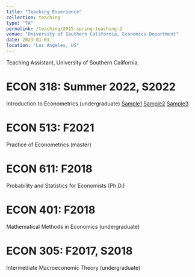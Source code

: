 ```yaml
---
title: "Teaching Experience"
collection: teaching
type: "TA"
permalink: /teaching/2015-spring-teaching-2
venue: "University of Southern California, Economics Department"
date: 2023-01-01
location: "Los Angeles, US"
---
```


Teaching Assistant, University of Southern California.

ECON 318: Summer 2022, S2022
======
Introduction  to  Econometrics  (undergraduate)
[Sample1](https://www.dropbox.com/scl/fi/k7de6az7ictnonbl4qz2s/26311-20221_ECON-318-Introduction-to-Econometrics-26311.pdf?rlkey=zeqp75upax75tdr0flw0qxk6z&dl=0)
[Sample2](https://www.dropbox.com/scl/fi/iuvxwe0qvkuqukysokknc/26312-20221_ECON-318-Introduction-to-Econometrics-26312.pdf?rlkey=zfogcy9no7hsy3n10xilk39rr&dl=0)
[Sample3](https://www.dropbox.com/scl/fi/g3umjxaxg8xfypcn0ivh3/26313-20222_ECON-318-Introduction-to-Econometrics-26313.pdf?rlkey=hw1vp4zkbtt2892zn3sy1skwc&dl=0)

ECON 513: F2021
======
Practice  of  Econometrics  (master)

ECON 611: F2018
======
Probability  and  Statistics  for  Economists  (Ph.D.)

ECON 401: F2018
======
Mathematical  Methods  in  Economics  (undergraduate)

ECON 305: F2017,  S2018
======
Intermediate  Macroeconomic  Theory  (undergraduate)
